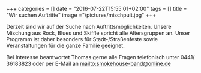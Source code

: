 +++
categories = []
date = "2016-07-22T15:55:01+02:00"
tags = []
title = "Wir suchen Auftritte"
image ="/pictures/mischpult.jpg"
+++

Derzeit sind wir auf der Suche nach Auftrittsmöglichkeiten. Unsere Mischung aus Rock, Blues und Skiffle spricht alle Altersgruppen an. Unser Programm ist daher besonders für Stadt-/Straßenfeste sowie Veranstaltungen für die ganze Familie geeignet.

Bei Interesse beantwortet Thomas gerne alle Fragen telefonisch unter 0441/ 36183823 oder per E-Mail an <mailto:smokehouse-band@online.de>
